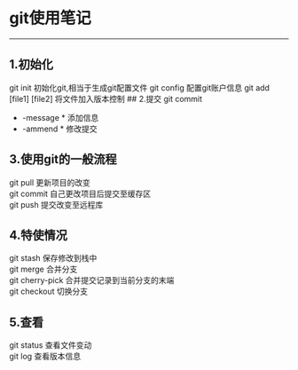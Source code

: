 # git使用笔记
***
## 1.初始化
git init  初始化git,相当于生成git配置文件
git  config 配置git账户信息
git add [file1] [file2]  将文件加入版本控制
       ## 2.提交
git commit   
  * -message  * 添加信息   
  * -ammend * 修改提交  
## 3.使用git的一般流程
git pull 更新项目的改变  
git commit 自己更改项目后提交至缓存区  
git push 提交改变至远程库  
## 4.特使情况
git stash 保存修改到栈中  
git merge 合并分支  
git cherry-pick 合并提交记录到当前分支的末端  
git checkout 切换分支  
## 5.查看  
git status 查看文件变动  
git log 查看版本信息  
